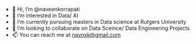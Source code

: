- 👋 Hi, I’m @naveenkorrapati
- 👀 I’m interested in Data/ AI
- 🌱 I’m currently pursuing masters in Data science at Rutgers University
- 💞️ I’m looking to collaborate on Data Sceince/ Data Engineering Projects
- 📫 You can reach me at navnxk@gmail.com

<!---
naveenkorrapati/naveenkorrapati is a ✨ special ✨ repository because its `README.md` (this file) appears on your GitHub profile.
You can click the Preview link to take a look at your changes.
--->
